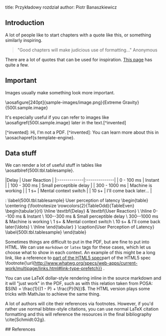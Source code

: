 title: Przykładowy rozdział
author: Piotr Banaszkiewicz

## Introduction

A lot of people like to start chapters with a quote like this, or something
similarly inspiring.

> "Good chapters will make judicious use of formatting..."
> Anonymous

There are a lot of quotes that can be used for inspiration. [This
page](http://www.brainyquote.com/quotes/keywords/computer_science.html) has
quite a few.

## Important

Images usually make something look more important.

\aosafigure[240pt]{sample-images/image.png}{Extreme Gravity}{500l.sample.image}

It's especially useful if you can refer to images like \aosafigref{500l.sample.image} later in the text.[^invented]

<markdown>
[^invented]: Hi, I'm not a PDF.
</markdown>
<latex>
[^invented]: You can learn more about this in \aosachapref{s:template-engine}.
</latex>


## Data stuff

We can render a lot of useful stuff in tables like \aosatblref{500l.tbl.tablesample}.

<markdown>
|Delay         | User Reaction |
|:-------------|:--------------|
| 0 - 100 ms    |  Instant |
| 100 - 300 ms  |  Small perceptible delay |
| 300 - 1000 ms |  Machine is working |
| 1 s+          |  Mental context switch |
| 10 s+         |  I'll come back later... |

: \label{500l.tbl.tablesample} User perception of latency
</markdown>
<latex>
\begin{table}
\centering
{\footnotesize
\rowcolors{2}{TableOdd}{TableEven}
\begin{tabular}{rl}
\hline
\textbf{Delay}
& \textbf{User Reaction}
\\
\hline
0--100 ms
& Instant
\\
100--300 ms
& Small perceptible delay
\\
300--1000 ms
& Machine is working
\\
1 s+
& Mental context switch
\\
10 s+
& I'll come back later{\ldots}
\\
\hline
\end{tabular}
}
\caption{User Perception of Latency}
\label{500l.tbl.tablesample}
\end{table}
</latex>

Sometimes things are difficult to put in the PDF, but are fine to put into HTML. We can use `markdown` or `latex` tags for these cases, which let us choose what to show in each context. An example of this might be a long link, like a reference to <markdown>[part of the HTML5 spec](http://www.whatwg.org/specs/web-apps/current-work/multipage/links.html#link-type-prefetch)</markdown><latex>part of the HTML5 spec \footnote{\url{http://www.whatwg.org/specs/web-apps/current-work/multipage/links.html#link-type-prefetch}} </latex>.

You can use LaTeX dollar-style rendering inline in the source markdown and it will "just work" in the PDF, such as with this relation taken from POSA: $S(N) = \frac{1}{(1 - P) + \frac{P}{N}}$. The HTML version plays some tricks with MathJax to achieve the same thing. 

A lot of authors will cite their references via footnotes. However, if you'd rather use normal bibtex-style citations, you can use normal LaTeX citation formatting and this will reference the resources in the final bibliography \cite{Schmidt:02g}.

<markdown>
## References

</markdown>

